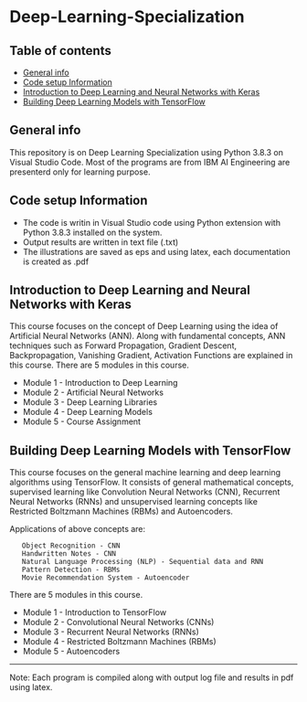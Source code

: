 # Deep-Learning-Specialization

## Table of contents
* [General info](#general-info)
* [Code setup Information](#code-setup-information)
* [Introduction to Deep Learning and Neural Networks with Keras](#introduction-to-deep-learning-and-neural-networks-with-keras)
* [Building Deep Learning Models with TensorFlow](#building-deep-learning-models-with-tensorflow)

## General info
This repository is on Deep Learning Specialization using Python 3.8.3 on Visual Studio Code. Most of the programs are from IBM AI Engineering are presenterd only for learning purpose.

## Code setup Information

* The code is writin in Visual Studio code using Python extension with Python 3.8.3 installed on the system. 
* Output results are written in text file (.txt)
* The illustrations are saved as eps and using latex, each documentation is created as .pdf

## Introduction to Deep Learning and Neural Networks with Keras

This course focuses on the concept of Deep Learning using the idea of Artificial Neural Networks (ANN). Along with fundamental concepts, ANN techniques such as Forward Propagation, 
Gradient Descent, Backpropagation, Vanishing Gradient, Activation Functions are explained in this course. There are 5 modules in this course.

* Module 1 - Introduction to Deep Learning
* Module 2 - Artificial Neural Networks
* Module 3 - Deep Learning Libraries
* Module 4 - Deep Learning Models
* Module 5 - Course Assignment

## Building Deep Learning Models with TensorFlow

This course focuses on the general machine learning and deep learning algorithms using TensorFlow. It consists of general mathematical concepts, supervised learning like Convolution Neural Networks (CNN), Recurrent Neural Networks (RNNs) and unsupervised learning concepts like Restricted Boltzmann Machines (RBMs) and Autoencoders.

Applications of above concepts are:
```
   Object Recognition - CNN
   Handwritten Notes - CNN
   Natural Language Processing (NLP) - Sequential data and RNN
   Pattern Detection - RBMs
   Movie Recommendation System - Autoencoder
```
There are 5 modules in this course.

* Module 1 - Introduction to TensorFlow
* Module 2 - Convolutional Neural Networks (CNNs)
* Module 3 - Recurrent Neural Networks (RNNs)
* Module 4 - Restricted Boltzmann Machines (RBMs)
* Module 5 - Autoencoders
------------------------------------------------------------------------------------------------
Note: Each program is compiled along with output log file and results in pdf using latex.

